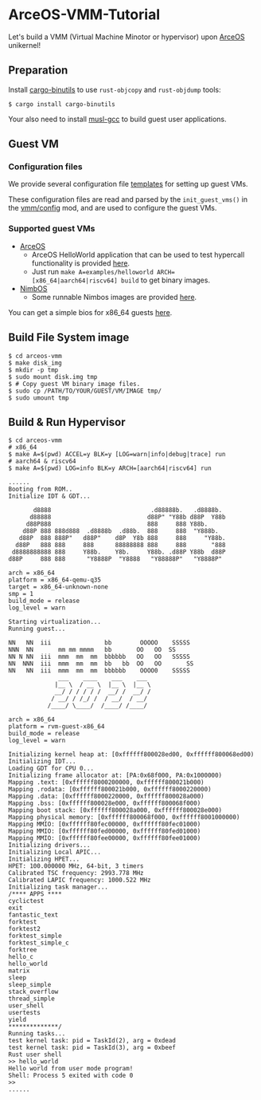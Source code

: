 # ArceOS-VMM-Tutorial

Let's build a VMM (Virtual Machine Minotor or hypervisor) upon [ArceOS](https://github.com/arceos-org/arceos) unikernel!

## Preparation

Install [cargo-binutils](https://github.com/rust-embedded/cargo-binutils) to use `rust-objcopy` and `rust-objdump` tools:

```console
$ cargo install cargo-binutils
```

Your also need to install [musl-gcc](http://musl.cc/x86_64-linux-musl-cross.tgz) to build guest user applications.

## Guest VM

### Configuration files

We provide several configuration file [templates](arceos-vmm/configs) for setting up guest VMs. 

These configuration files are read and parsed by the `init_guest_vms()` in the [vmm/config](arceos-vmm/src/vmm/config.rs) mod, and are used to configure the guest VMs.

### Supported guest VMs

* [ArceOS](https://github.com/arceos-org/arceos)
    * ArceOS HelloWorld application that can be used to test hypercall functionality is provided [here](https://github.com/arceos-hypervisor/arceos/blob/gvm_test/examples/helloworld/src/main.rs).
    * Just run `make A=examples/helloworld ARCH=[x86_64|aarch64|riscv64] build` to get binary images. 
* [NimbOS](https://github.com/arceos-hypervisor/nimbos)
    *  Some runnable Nimbos images are provided [here](https://github.com/arceos-hypervisor/nimbos/releases/tag/v0.6).

You can get a simple bios for x86_64 guests [here](https://github.com/arceos-hypervisor/axvm-bios-x86/releases/download/v0.1/axvm-bios.bin).

## Build File System image

```console
$ cd arceos-vmm
$ make disk_img
$ mkdir -p tmp
$ sudo mount disk.img tmp
$ # Copy guest VM binary image files.
$ sudo cp /PATH/TO/YOUR/GUEST/VM/IMAGE tmp/
$ sudo umount tmp
```

## Build & Run Hypervisor

```console
$ cd arceos-vmm
# x86_64
$ make A=$(pwd) ACCEL=y BLK=y [LOG=warn|info|debug|trace] run
# aarch64 & riscv64
$ make A=$(pwd) LOG=info BLK=y ARCH=[aarch64|riscv64] run

......
Booting from ROM..
Initialize IDT & GDT...

       d8888                            .d88888b.   .d8888b.
      d88888                           d88P" "Y88b d88P  Y88b
     d88P888                           888     888 Y88b.
    d88P 888 888d888  .d8888b  .d88b.  888     888  "Y888b.
   d88P  888 888P"   d88P"    d8P  Y8b 888     888     "Y88b.
  d88P   888 888     888      88888888 888     888       "888
 d8888888888 888     Y88b.    Y8b.     Y88b. .d88P Y88b  d88P
d88P     888 888      "Y8888P  "Y8888   "Y88888P"   "Y8888P"

arch = x86_64
platform = x86_64-qemu-q35
target = x86_64-unknown-none
smp = 1
build_mode = release
log_level = warn

Starting virtualization...
Running guest...

NN   NN  iii               bb        OOOOO    SSSSS
NNN  NN       mm mm mmmm   bb       OO   OO  SS
NN N NN  iii  mmm  mm  mm  bbbbbb   OO   OO   SSSSS
NN  NNN  iii  mmm  mm  mm  bb   bb  OO   OO       SS
NN   NN  iii  mmm  mm  mm  bbbbbb    OOOO0    SSSSS
              ___    ____    ___    ___
             |__ \  / __ \  |__ \  |__ \
             __/ / / / / /  __/ /  __/ /
            / __/ / /_/ /  / __/  / __/
           /____/ \____/  /____/ /____/

arch = x86_64
platform = rvm-guest-x86_64
build_mode = release
log_level = warn

Initializing kernel heap at: [0xffffff800028ed00, 0xffffff800068ed00)
Initializing IDT...
Loading GDT for CPU 0...
Initializing frame allocator at: [PA:0x68f000, PA:0x1000000)
Mapping .text: [0xffffff8000200000, 0xffffff800021b000)
Mapping .rodata: [0xffffff800021b000, 0xffffff8000220000)
Mapping .data: [0xffffff8000220000, 0xffffff800028a000)
Mapping .bss: [0xffffff800028e000, 0xffffff800068f000)
Mapping boot stack: [0xffffff800028a000, 0xffffff800028e000)
Mapping physical memory: [0xffffff800068f000, 0xffffff8001000000)
Mapping MMIO: [0xffffff80fec00000, 0xffffff80fec01000)
Mapping MMIO: [0xffffff80fed00000, 0xffffff80fed01000)
Mapping MMIO: [0xffffff80fee00000, 0xffffff80fee01000)
Initializing drivers...
Initializing Local APIC...
Initializing HPET...
HPET: 100.000000 MHz, 64-bit, 3 timers
Calibrated TSC frequency: 2993.778 MHz
Calibrated LAPIC frequency: 1000.522 MHz
Initializing task manager...
/**** APPS ****
cyclictest
exit
fantastic_text
forktest
forktest2
forktest_simple
forktest_simple_c
forktree
hello_c
hello_world
matrix
sleep
sleep_simple
stack_overflow
thread_simple
user_shell
usertests
yield
**************/
Running tasks...
test kernel task: pid = TaskId(2), arg = 0xdead
test kernel task: pid = TaskId(3), arg = 0xbeef
Rust user shell
>> hello_world
Hello world from user mode program!
Shell: Process 5 exited with code 0
>>
......

